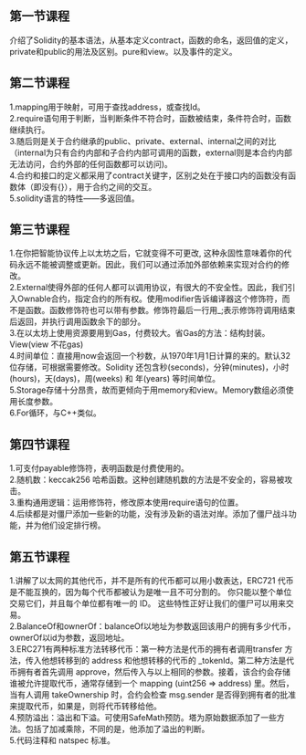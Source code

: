 ## 第一节课程   

介绍了Solidity的基本语法，从基本定义contract，函数的命名，返回值的定义，private和public的用法及区别。pure和view。以及事件的定义。   

## 第二节课程  
1.mapping用于映射，可用于查找address，或查找Id。   
2.require语句用于判断，当判断条件不符合时，函数被结束，条件符合时，函数继续执行。   
3.随后则是关于合约继承的public、private、external、internal之间的对比（internal为只有合约内部和子合约内部可调用的函数，external则是本合约内部无法访问，合约外部的任何函数都可以访问)。  
4.合约和接口的定义都采用了contract关键字，区别之处在于接口内的函数没有函数体（即没有{}），用于合约之间的交互。   
5.solidity语言的特性——多返回值。   

## 第三节课程   
1.在你把智能协议传上以太坊之后，它就变得不可更改, 这种永固性意味着你的代码永远不能被调整或更新。因此，我们可以通过添加外部依赖来实现对合约的修改。     
2.External使得外部的任何人都可以调用协议，有很大的不安全性。因此，我们引入Ownable合约，指定合约的所有权。使用modifier告诉编译器这个修饰符，而不是函数。函数修饰符也可以带有参数。修饰符最后一行用_;表示修饰符调用结束后返回，并执行调用函数余下的部分。   
3.在以太坊上使用资源要用到Gas，付费较大。省Gas的方法：结构封装。View(view 不花gas)   
4.时间单位：直接用now会返回一个秒数，从1970年1月1日计算的来的。默认32位存储，可根据需要修改。Solidity 还包含秒(seconds)，分钟(minutes)，小时(hours)，天(days)，周(weeks) 和 年(years) 等时间单位。   
5.Storage存储十分昂贵，故而更倾向于用memory和view。Memory数组必须使用长度参数。    
6.For循环，与C++类似。

## 第四节课程   
1.可支付payable修饰符，表明函数是付费使用的。         
2.随机数：keccak256 哈希函数。这种创建随机数的方法是不安全的，容易被攻击。     
3.重构通用逻辑：运用修饰符，修改原本使用require语句的位置。   
4.后续都是对僵尸添加一些新的功能，没有涉及新的语法对岸。添加了僵尸战斗功能，并为他们设定排行榜。     
## 第五节课程    
1.讲解了以太网的其他代币，并不是所有的代币都可以用小数表达，ERC721 代币是不能互换的，因为每个代币都被认为是唯一且不可分割的。 你只能以整个单位交易它们，并且每个单位都有唯一的 ID。 这些特性正好让我们的僵尸可以用来交易。    
2.BalanceOf和ownerOf：balanceOf以地址为参数返回该用户的拥有多少代币，ownerOf以id为参数，返回地址。     
3.ERC271有两种标准方法转移代币：第一种方法是代币的拥有者调用transfer 方法，传入他想转移到的 address 和他想转移的代币的 _tokenId。第二种方法是代币拥有者首先调用 approve，然后传入与以上相同的参数。接着，该合约会存储谁被允许提取代币，通常存储到一个 mapping (uint256 => address) 里。然后，当有人调用 takeOwnership 时，合约会检查 msg.sender 是否得到拥有者的批准来提取代币，如果是，则将代币转移给他。        
4.预防溢出：溢出和下溢。可使用SafeMath预防。塔为原始数据添加了一些方法。包括了加减乘除，不同的是，他添加了溢出的判断。      
5.代码注释和 natspec 标准。

